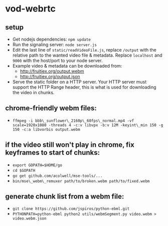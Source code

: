 vod-webrtc
==========

setup
-----
* Get nodejs dependencies: `npm update`
* Run the signaling server: `node server.js`
* Edit the last line of `static/readVideoFile.js`, replace `/output` with the
  relative path to the wanted video file & metadata. Replace `localhost` and
  `9000` with the host/port to your node server.
* Example video & metadata can be downloaded from:
	* http://fruitiex.org/output.webm
	* http://fruitiex.org/output.json
* Serve the static folder on a HTTP server. Your HTTP server must support the
  HTTP Range header, this is what is used for downloading the video in chunks.

chrome-friendly webm files:
---------------------------
* `ffmpeg -i bbb\_sunflower\_2160p\_60fps\_normal.mp4 -vf scale=1920x1080 -threads 4 -c:v libvpx -b:v 12M -keyint\_min 150 -g 150 -c:a libvorbis output.webm`

if the video still won't play in chrome, fix keyframes to start of chunks:
--------------------------------------------------------------------------
* `export GOPATH=$HOME/go`
* `cd $GOPATH`
* `go get github.com/acolwell/mse-tools/...`
* `bin/mse\_webm\_remuxer path/to/broken.webm path/to/fixed.webm`

generate chunk list from a webm file:
-------------------------------------
* `git clone https://github.com/jspiros/python-ebml.git`
* `PYTHONPATH=python-ebml python2 utils/webmSegment.py video.webm > video.webm.json`
